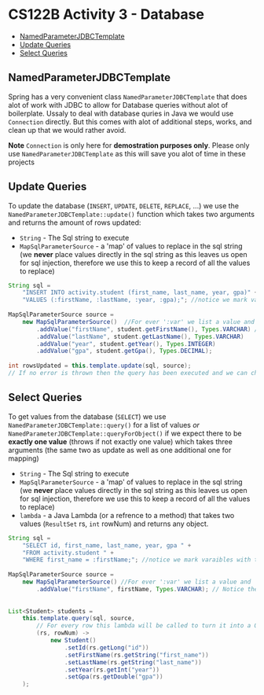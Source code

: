 # CS122B Activity 3 - Database

- [NamedParameterJDBCTemplate](#namedparameterjdbctemplate)
- [Update Queries](#update-queries)
- [Select Queries](#select-queries)

## NamedParameterJDBCTemplate

Spring has a very convenient class `NamedParameterJDBCTemplate` that does alot of work with JDBC to allow for Database queries without alot of boilerplate. Ussaly to deal with database quries in Java we would use `Connection` directly. But this comes with alot of additional steps, works, and clean up that we would rather avoid. 

**Note** `Connection` is only here for **demostration purposes only**. Please only use `NamedParameterJDBCTemplate` as this will save you alot of time in these projects


## Update Queries

To update the database (`INSERT`, `UPDATE`, `DELETE`, `REPLACE`, ...) we use the `NamedParameterJDBCTemplate::update()` function which takes two arguments and returns the amount of rows updated:

 - `String` - The Sql string to execute
 - `MapSqlParameterSource` - a 'map' of values to replace in the sql string (we **never** place values directly in the sql string as this leaves us open for sql injection, therefore we use this to keep a record of all the values to replace)

```java
String sql = 
    "INSERT INTO activity.student (first_name, last_name, year, gpa)" +
    "VALUES (:firstName, :lastName, :year, :gpa);"; //notice we mark varaibles with the ':var' format
    
MapSqlParameterSource source = 
    new MapSqlParameterSource()  //For ever ':var' we list a value and `Type` for value
        .addValue("firstName", student.getFirstName(), Types.VARCHAR) // Notice the lack of ':'  in the string here
        .addValue("lastName", student.getLastName(), Types.VARCHAR)
        .addValue("year", student.getYear(), Types.INTEGER)
        .addValue("gpa", student.getGpa(), Types.DECIMAL);
        
int rowsUpdated = this.template.update(sql, source);  
// If no error is thrown then the query has been executed and we can check how many rows were updated with the returned int
```

## Select Queries

To get values from the database (`SELECT`) we use `NamedParameterJDBCTemplate::query()` for a list of values *or* `NamedParameterJDBCTemplate::queryForObject()` if we expect there to be **exactly one value** (throws if not exactly one value) which takes three arguments (the same two as update as well as one additional one for mapping)

 - `String` - The Sql string to execute
 - `MapSqlParameterSource` - a 'map' of values to replace in the sql string (we **never** place values directly in the sql string as this leaves us open for sql injection, therefore we use this to keep a record of all the values to replace)
 - `lambda` - a Java Lambda (or a refrence to a method) that takes two values (`ResultSet` rs, `int` rowNum) and returns any object.

```java
String sql = 
    "SELECT id, first_name, last_name, year, gpa " +
    "FROM activity.student " +
    "WHERE first_name = :firstName;"; //notice we mark varaibles with the ':var' format
    
MapSqlParameterSource source = 
    new MapSqlParameterSource() //For ever ':var' we list a value and `Type` for value
        .addValue("firstName", firstName, Types.VARCHAR); // Notice the lack of ':'  in the string here
        
        
List<Student> students =
    this.template.query(sql, source,
        // For every row this lambda will be called to turn it into a Object (in this case `Student`)
        (rs, rowNum) ->          
            new Student()
                .setId(rs.getLong("id"))
                .setFirstName(rs.getString("first_name"))
                .setLastName(rs.getString("last_name"))
                .setYear(rs.getInt("year"))
                .setGpa(rs.getDouble("gpa"))
    );
```
